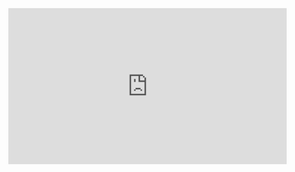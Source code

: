 <iframe width="560" height="315" src="https://www.youtube.com/embed/ZmBtKG9jHko?si=AAfkKgZdMG65kfU0" title="YouTube video player" frameborder="0" allow="accelerometer; autoplay; clipboard-write; encrypted-media; gyroscope; picture-in-picture; web-share" referrerpolicy="strict-origin-when-cross-origin" allowfullscreen></iframe>
